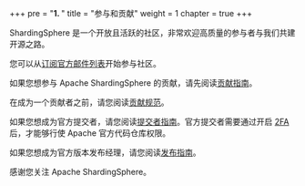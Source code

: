+++
pre = "<b>1. </b>"
title = "参与和贡献"
weight = 1
chapter = true
+++

ShardingSphere 是一个开放且活跃的社区，非常欢迎高质量的参与者与我们共建开源之路。

您可以从[订阅官方邮件列表](/cn/involved/subscribe/)开始参与社区。

如果您想参与 Apache ShardingSphere 的贡献，请先阅读[贡献指南](/cn/involved/contribute/)。

在成为一个贡献者之前，请您阅读[贡献规范](/cn/involved/conduct/)。

如果您想成为官方提交者，请您阅读[提交者指南](/cn/involved/committer/)。官方提交者需要通过开启 [2FA](/cn/involved/2fa/) 后，才能够行使 Apache 官方代码仓库权限。

如果您想成为官方版本发布经理，请您阅读[发布指南](/cn/involved/release/)。

感谢您关注 Apache ShardingSphere。
